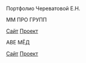 Портфолио Череватовой Е.Н.

ММ ПРО ГРУПП 

[Сайт](https://mmprogrupp.ru/)
[Проект](https://github.com/echerevatova/echerevatova.github.io/tree/main/mmprogroup)

АВЕ МЁД 

[Сайт](https://echerevatova.github.io/honey/index.html)
[Проект](https://github.com/echerevatova/echerevatova.github.io/tree/main/honey)
